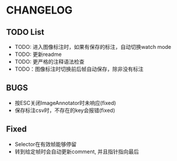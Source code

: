 # CHANGELOG

## TODO List

- TODO: 进入图像标注时，如果有保存的标注，自动切换watch mode
- TODO: 更新readme
- TODO: 更严格的注释语法检查
- TODO：图像标注时切换前后帧自动保存，除非没有标注

## BUGS

- 按ESC关闭ImageAnnotator时未响应(fixed)
- 保存标注csv时，不存在的key会报错(fixed)

## Fixed

- Selector在有效帧能够停留
- 转到给定帧时会自动更新comment, 并且指针指向最后